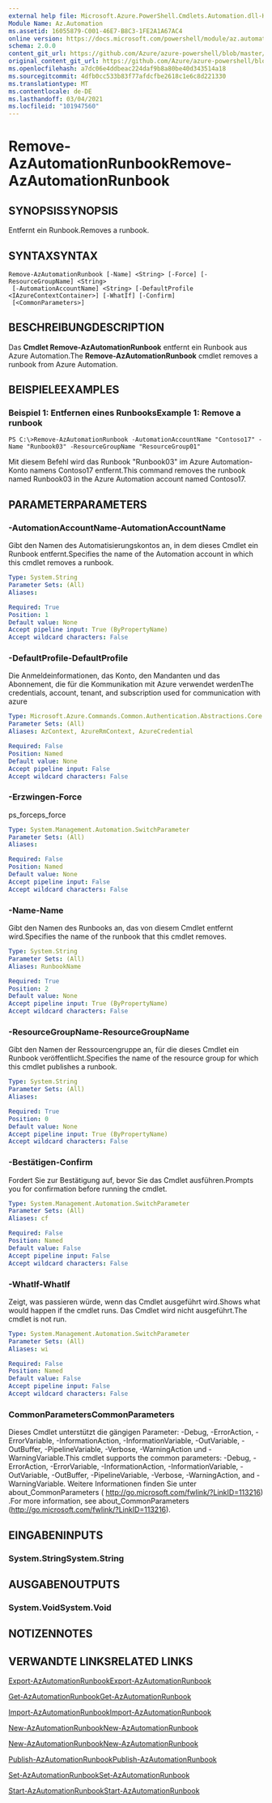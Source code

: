 ```yaml
---
external help file: Microsoft.Azure.PowerShell.Cmdlets.Automation.dll-Help.xml
Module Name: Az.Automation
ms.assetid: 16055879-C001-46E7-B8C3-1FE2A1A67AC4
online version: https://docs.microsoft.com/powershell/module/az.automation/remove-azautomationrunbook
schema: 2.0.0
content_git_url: https://github.com/Azure/azure-powershell/blob/master/src/Automation/Automation/help/Remove-AzAutomationRunbook.md
original_content_git_url: https://github.com/Azure/azure-powershell/blob/master/src/Automation/Automation/help/Remove-AzAutomationRunbook.md
ms.openlocfilehash: a7dc06e4ddbeac224daf9b8a80be40d343514a18
ms.sourcegitcommit: 4dfb0cc533b83f77afdcfbe2618c1e6c8d221330
ms.translationtype: MT
ms.contentlocale: de-DE
ms.lasthandoff: 03/04/2021
ms.locfileid: "101947560"
---
```

# <span data-ttu-id="e7b57-101">Remove-AzAutomationRunbook</span><span class="sxs-lookup"><span data-stu-id="e7b57-101">Remove-AzAutomationRunbook</span></span>

## <span data-ttu-id="e7b57-102">SYNOPSIS</span><span class="sxs-lookup"><span data-stu-id="e7b57-102">SYNOPSIS</span></span>
<span data-ttu-id="e7b57-103">Entfernt ein Runbook.</span><span class="sxs-lookup"><span data-stu-id="e7b57-103">Removes a runbook.</span></span>

## <span data-ttu-id="e7b57-104">SYNTAX</span><span class="sxs-lookup"><span data-stu-id="e7b57-104">SYNTAX</span></span>

```
Remove-AzAutomationRunbook [-Name] <String> [-Force] [-ResourceGroupName] <String>
 [-AutomationAccountName] <String> [-DefaultProfile <IAzureContextContainer>] [-WhatIf] [-Confirm]
 [<CommonParameters>]
```

## <span data-ttu-id="e7b57-105">BESCHREIBUNG</span><span class="sxs-lookup"><span data-stu-id="e7b57-105">DESCRIPTION</span></span>
<span data-ttu-id="e7b57-106">Das **Cmdlet Remove-AzAutomationRunbook** entfernt ein Runbook aus Azure Automation.</span><span class="sxs-lookup"><span data-stu-id="e7b57-106">The **Remove-AzAutomationRunbook** cmdlet removes a runbook from Azure Automation.</span></span>

## <span data-ttu-id="e7b57-107">BEISPIELE</span><span class="sxs-lookup"><span data-stu-id="e7b57-107">EXAMPLES</span></span>

### <span data-ttu-id="e7b57-108">Beispiel 1: Entfernen eines Runbooks</span><span class="sxs-lookup"><span data-stu-id="e7b57-108">Example 1: Remove a runbook</span></span>
```
PS C:\>Remove-AzAutomationRunbook -AutomationAccountName "Contoso17" -Name "Runbook03" -ResourceGroupName "ResourceGroup01"
```

<span data-ttu-id="e7b57-109">Mit diesem Befehl wird das Runbook "Runbook03" im Azure Automation-Konto namens Contoso17 entfernt.</span><span class="sxs-lookup"><span data-stu-id="e7b57-109">This command removes the runbook named Runbook03 in the Azure Automation account named Contoso17.</span></span>

## <span data-ttu-id="e7b57-110">PARAMETER</span><span class="sxs-lookup"><span data-stu-id="e7b57-110">PARAMETERS</span></span>

### <span data-ttu-id="e7b57-111">-AutomationAccountName</span><span class="sxs-lookup"><span data-stu-id="e7b57-111">-AutomationAccountName</span></span>
<span data-ttu-id="e7b57-112">Gibt den Namen des Automatisierungskontos an, in dem dieses Cmdlet ein Runbook entfernt.</span><span class="sxs-lookup"><span data-stu-id="e7b57-112">Specifies the name of the Automation account in which this cmdlet removes a runbook.</span></span>

```yaml
Type: System.String
Parameter Sets: (All)
Aliases:

Required: True
Position: 1
Default value: None
Accept pipeline input: True (ByPropertyName)
Accept wildcard characters: False
```

### <span data-ttu-id="e7b57-113">-DefaultProfile</span><span class="sxs-lookup"><span data-stu-id="e7b57-113">-DefaultProfile</span></span>
<span data-ttu-id="e7b57-114">Die Anmeldeinformationen, das Konto, den Mandanten und das Abonnement, die für die Kommunikation mit Azure verwendet werden</span><span class="sxs-lookup"><span data-stu-id="e7b57-114">The credentials, account, tenant, and subscription used for communication with azure</span></span>

```yaml
Type: Microsoft.Azure.Commands.Common.Authentication.Abstractions.Core.IAzureContextContainer
Parameter Sets: (All)
Aliases: AzContext, AzureRmContext, AzureCredential

Required: False
Position: Named
Default value: None
Accept pipeline input: False
Accept wildcard characters: False
```

### <span data-ttu-id="e7b57-115">-Erzwingen</span><span class="sxs-lookup"><span data-stu-id="e7b57-115">-Force</span></span>
<span data-ttu-id="e7b57-116">ps_force</span><span class="sxs-lookup"><span data-stu-id="e7b57-116">ps_force</span></span>

```yaml
Type: System.Management.Automation.SwitchParameter
Parameter Sets: (All)
Aliases:

Required: False
Position: Named
Default value: None
Accept pipeline input: False
Accept wildcard characters: False
```

### <span data-ttu-id="e7b57-117">-Name</span><span class="sxs-lookup"><span data-stu-id="e7b57-117">-Name</span></span>
<span data-ttu-id="e7b57-118">Gibt den Namen des Runbooks an, das von diesem Cmdlet entfernt wird.</span><span class="sxs-lookup"><span data-stu-id="e7b57-118">Specifies the name of the runbook that this cmdlet removes.</span></span>

```yaml
Type: System.String
Parameter Sets: (All)
Aliases: RunbookName

Required: True
Position: 2
Default value: None
Accept pipeline input: True (ByPropertyName)
Accept wildcard characters: False
```

### <span data-ttu-id="e7b57-119">-ResourceGroupName</span><span class="sxs-lookup"><span data-stu-id="e7b57-119">-ResourceGroupName</span></span>
<span data-ttu-id="e7b57-120">Gibt den Namen der Ressourcengruppe an, für die dieses Cmdlet ein Runbook veröffentlicht.</span><span class="sxs-lookup"><span data-stu-id="e7b57-120">Specifies the name of the resource group for which this cmdlet publishes a runbook.</span></span>

```yaml
Type: System.String
Parameter Sets: (All)
Aliases:

Required: True
Position: 0
Default value: None
Accept pipeline input: True (ByPropertyName)
Accept wildcard characters: False
```

### <span data-ttu-id="e7b57-121">-Bestätigen</span><span class="sxs-lookup"><span data-stu-id="e7b57-121">-Confirm</span></span>
<span data-ttu-id="e7b57-122">Fordert Sie zur Bestätigung auf, bevor Sie das Cmdlet ausführen.</span><span class="sxs-lookup"><span data-stu-id="e7b57-122">Prompts you for confirmation before running the cmdlet.</span></span>

```yaml
Type: System.Management.Automation.SwitchParameter
Parameter Sets: (All)
Aliases: cf

Required: False
Position: Named
Default value: False
Accept pipeline input: False
Accept wildcard characters: False
```

### <span data-ttu-id="e7b57-123">-WhatIf</span><span class="sxs-lookup"><span data-stu-id="e7b57-123">-WhatIf</span></span>
<span data-ttu-id="e7b57-124">Zeigt, was passieren würde, wenn das Cmdlet ausgeführt wird.</span><span class="sxs-lookup"><span data-stu-id="e7b57-124">Shows what would happen if the cmdlet runs.</span></span>
<span data-ttu-id="e7b57-125">Das Cmdlet wird nicht ausgeführt.</span><span class="sxs-lookup"><span data-stu-id="e7b57-125">The cmdlet is not run.</span></span>

```yaml
Type: System.Management.Automation.SwitchParameter
Parameter Sets: (All)
Aliases: wi

Required: False
Position: Named
Default value: False
Accept pipeline input: False
Accept wildcard characters: False
```

### <span data-ttu-id="e7b57-126">CommonParameters</span><span class="sxs-lookup"><span data-stu-id="e7b57-126">CommonParameters</span></span>
<span data-ttu-id="e7b57-127">Dieses Cmdlet unterstützt die gängigen Parameter: -Debug, -ErrorAction, -ErrorVariable, -InformationAction, -InformationVariable, -OutVariable, -OutBuffer, -PipelineVariable, -Verbose, -WarningAction und -WarningVariable.</span><span class="sxs-lookup"><span data-stu-id="e7b57-127">This cmdlet supports the common parameters: -Debug, -ErrorAction, -ErrorVariable, -InformationAction, -InformationVariable, -OutVariable, -OutBuffer, -PipelineVariable, -Verbose, -WarningAction, and -WarningVariable.</span></span> <span data-ttu-id="e7b57-128">Weitere Informationen finden Sie unter about_CommonParameters ( http://go.microsoft.com/fwlink/?LinkID=113216) .</span><span class="sxs-lookup"><span data-stu-id="e7b57-128">For more information, see about_CommonParameters (http://go.microsoft.com/fwlink/?LinkID=113216).</span></span>

## <span data-ttu-id="e7b57-129">EINGABEN</span><span class="sxs-lookup"><span data-stu-id="e7b57-129">INPUTS</span></span>

### <span data-ttu-id="e7b57-130">System.String</span><span class="sxs-lookup"><span data-stu-id="e7b57-130">System.String</span></span>

## <span data-ttu-id="e7b57-131">AUSGABEN</span><span class="sxs-lookup"><span data-stu-id="e7b57-131">OUTPUTS</span></span>

### <span data-ttu-id="e7b57-132">System.Void</span><span class="sxs-lookup"><span data-stu-id="e7b57-132">System.Void</span></span>

## <span data-ttu-id="e7b57-133">NOTIZEN</span><span class="sxs-lookup"><span data-stu-id="e7b57-133">NOTES</span></span>

## <span data-ttu-id="e7b57-134">VERWANDTE LINKS</span><span class="sxs-lookup"><span data-stu-id="e7b57-134">RELATED LINKS</span></span>

[<span data-ttu-id="e7b57-135">Export-AzAutomationRunbook</span><span class="sxs-lookup"><span data-stu-id="e7b57-135">Export-AzAutomationRunbook</span></span>](./Export-AzAutomationRunbook.md)

[<span data-ttu-id="e7b57-136">Get-AzAutomationRunbook</span><span class="sxs-lookup"><span data-stu-id="e7b57-136">Get-AzAutomationRunbook</span></span>](./Get-AzAutomationRunbook.md)

[<span data-ttu-id="e7b57-137">Import-AzAutomationRunbook</span><span class="sxs-lookup"><span data-stu-id="e7b57-137">Import-AzAutomationRunbook</span></span>](./Import-AzAutomationRunbook.md)

[<span data-ttu-id="e7b57-138">New-AzAutomationRunbook</span><span class="sxs-lookup"><span data-stu-id="e7b57-138">New-AzAutomationRunbook</span></span>](./New-AzAutomationRunbook.md)

[<span data-ttu-id="e7b57-139">New-AzAutomationRunbook</span><span class="sxs-lookup"><span data-stu-id="e7b57-139">New-AzAutomationRunbook</span></span>](./New-AzAutomationRunbook.md)

[<span data-ttu-id="e7b57-140">Publish-AzAutomationRunbook</span><span class="sxs-lookup"><span data-stu-id="e7b57-140">Publish-AzAutomationRunbook</span></span>](./Publish-AzAutomationRunbook.md)

[<span data-ttu-id="e7b57-141">Set-AzAutomationRunbook</span><span class="sxs-lookup"><span data-stu-id="e7b57-141">Set-AzAutomationRunbook</span></span>](./Set-AzAutomationRunbook.md)

[<span data-ttu-id="e7b57-142">Start-AzAutomationRunbook</span><span class="sxs-lookup"><span data-stu-id="e7b57-142">Start-AzAutomationRunbook</span></span>](./Start-AzAutomationRunbook.md)



